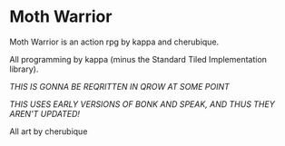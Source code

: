 # Moth Warrior

Moth Warrior is an action rpg by kappa and cherubique.

All programming by kappa (minus the Standard Tiled Implementation library).

*THIS IS GONNA BE REQRITTEN IN QROW AT SOME POINT*

*THIS USES EARLY VERSIONS OF BONK AND SPEAK, AND THUS THEY AREN'T UPDATED!*

All art by cherubique
